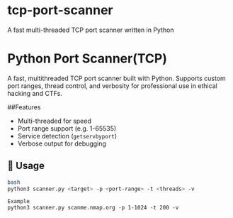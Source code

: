 # tcp-port-scanner
A fast multi-threaded TCP port scanner written in Python

# Python Port Scanner(TCP)

A fast, multithreaded TCP port scanner built with Python. Supports custom port ranges, thread control, and verbosity for professional use in ethical hacking and CTFs.

##Features
- Multi-threaded for speed
- Port range support (e.g. 1-65535)
- Service detection (`getservbyport`)
- Verbose output for debugging

## 🧪 Usage

```bash
bash
python3 scanner.py <target> -p <port-range> -t <threads> -v
```

```Example
Example
python3 scanner.py scanme.nmap.org -p 1-1024 -t 200 -v
```
